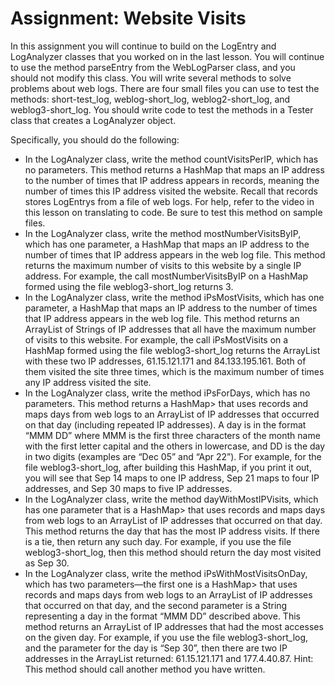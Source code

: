 <h1>Assignment: Website Visits</h1>

In this assignment you will continue to build on the LogEntry and LogAnalyzer classes that you worked on in the last lesson. You will continue to use the method parseEntry from the WebLogParser class, and you should not modify this class. You will write several methods to solve problems about web logs. There are four small files you can use to test the methods: short-test_log, weblog-short_log, weblog2-short_log, and weblog3-short_log. You should write code to test the methods in a Tester class that creates a LogAnalyzer object.
<p>
Specifically, you should do the following:
</p>
<ul><li>
In the LogAnalyzer class, write the method countVisitsPerIP, which has no parameters. This method returns a HashMap<String, Integer> that maps an IP address to the number of times that IP address appears in records, meaning the number of times this IP address visited the website. Recall that records stores LogEntrys from a file of web logs. For help, refer to the video in this lesson on translating to code. Be sure to test this method on sample files.
</li><li>In the LogAnalyzer class, write the method mostNumberVisitsByIP, which has one parameter, a HashMap<String, Integer> that maps an IP address to the number of times that IP address appears in the web log file. This method returns the maximum number of visits to this website by a single IP address. For example, the call mostNumberVisitsByIP on a HashMap formed using the file weblog3-short_log returns 3.
</li><li>In the LogAnalyzer class, write the method iPsMostVisits, which has one parameter, a HashMap<String, Integer> that maps an IP address to the number of times that IP address appears in the web log file. This method returns an ArrayList of Strings of IP addresses that all have the maximum number of visits to this website. For example, the call iPsMostVisits on a HashMap formed using the file weblog3-short_log returns the ArrayList with these two IP addresses, 61.15.121.171 and 84.133.195.161. Both of them visited the site three times, which is the maximum number of times any IP address visited the site.
</li><li>In the LogAnalyzer class, write the method iPsForDays, which has no parameters. This method returns a HashMap<String, ArrayList<String>> that uses records and maps days from web logs to an ArrayList of IP addresses that occurred on that day (including repeated IP addresses). A day is in the format “MMM DD” where MMM is the first three characters of the month name with the first letter capital and the others in lowercase, and DD is the day in two digits (examples are “Dec 05” and “Apr 22”). For example, for the file weblog3-short_log, after building this HashMap, if you print it out, you will see that Sep 14 maps to one IP address, Sep 21 maps to four IP addresses, and Sep 30 maps to five IP addresses.
</li><li>In the LogAnalyzer class, write the method dayWithMostIPVisits, which has one parameter that is a HashMap<String, ArrayList<String>> that uses records and maps days from web logs to an ArrayList of IP addresses that occurred on that day. This method returns the day that has the most IP address visits. If there is a tie, then return any such day. For example, if you use the file weblog3-short_log, then this method should return the day most visited as Sep 30.
</li><li>In the LogAnalyzer class, write the method iPsWithMostVisitsOnDay, which has two parameters—the first one is a HashMap<String, ArrayList<String>> that uses records and maps days from web logs to an ArrayList of IP addresses that occurred on that day, and the second parameter is a String representing a day in the format “MMM DD” described above. This method returns an ArrayList<String> of IP addresses that had the most accesses on the given day. For example, if you use the file weblog3-short_log, and the parameter for the day is “Sep 30”, then there are two IP addresses in the ArrayList returned: 61.15.121.171 and 177.4.40.87. Hint: This method should call another method you have written.
</li></ul>
